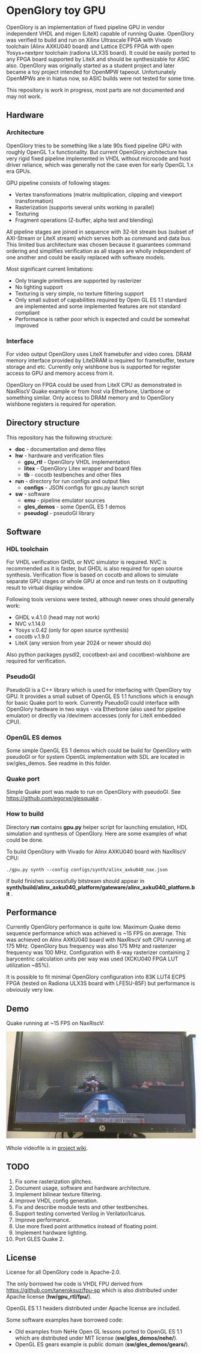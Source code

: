# OpenGlory toy GPU

OpenGlory is an implementation of fixed pipeline GPU in vendor independent VHDL and migen (LiteX) capable of running Quake. OpenGlory was verified to build and run on Xilinx Ultrascale FPGA with Vivado toolchain (Alinx AXKU040 board) and Lattice ECP5 FPGA with open Yosys+nextpnr toolchain (radiona ULX3S board). It could be easily ported to any FPGA board supported by LiteX and should be synthesizable for ASIC also. OpenGlory was originally started as a student project and later became a toy project intended for OpenMPW tapeout. Unfortunately OpenMPWs are in hiatus now, so ASIC builds were not tested for some time.

This repository is work in progress, most parts are not documented and may not work.

## Hardware

### Architecture

OpenGlory tries to be something like a late 90s fixed pipeline GPU with roughly OpenGL 1.x functionality. But current OpenGlory architecture has very rigid fixed pipeline implemented in VHDL without microcode and host driver reliance, which was generally not the case even for early OpenGL 1.x era GPUs. 

GPU pipeline consists of following stages:

- Vertex transformations (matrix multiplication, clipping and viewport transformation)
- Rasterization (supports several units working in parallel)
- Texturing
- Fragment operations (Z-buffer, alpha test and blending)

All pipeline stages are joined in sequence with 32-bit stream bus (subset of AXI-Stream or LiteX stream) which serves both as command and data bus. This limited bus architecture was chosen because it guarantees command ordering and simplifies verification as all stages are wholly independent of one another and could be easily replaced with software models. 

Most significant current limitations:
- Only triangle primitives are supported by rasterizer
- No lighting support
- Texturing is very simple, no texture filtering support
- Only small subset of capabilities required by Open GL ES 1.1 standard are implemented and some implemented features are not standard compliant
- Performance is rather poor which is expected and could be somewhat improved

### Interface

For video output OpenGlory uses LiteX framebufer and video cores. DRAM memory interface provided by LiteDRAM is required for framebuffer, texture storage and etc. Currently only wishbone bus is supported for register access to GPU and memory access from it.

OpenGlory on FPGA could be used from LiteX CPU as demonstrated in NaxRiscV Quake example or from host via Etherbone, Uartbone or something similar. Only access to DRAM memory and to OpenGlory wishbone registers is required for operation.

## Directory structure

This repository has the following structure:
* **doc** - documentation and demo files
* **hw**  - hardware and verification files
    * **gpu_rtl** - OpenGlory VHDL implementation
    * **litex** - OpenGlory Litex wrapper and board files
    * **tb** - cocotb testbenches and other files
* **run** - directory for run configs and output files
    * **configs** - JSON configs for gpu.py launch script
* **sw**  - software
    * **emu** - pipeline emulator sources
    * **gles_demos** - some OpenGL ES 1 demos
    * **pseudogl** - pseudoGl library


## Software

### HDL toolchain 

For VHDL verification GHDL or NVC simulator is required. NVC is recommended as it is faster, but GHDL is also required for open source synthesis. Verification flow is based on cocotb and allows to simulate separate GPU stages or whole GPU at once and run tests on it outputting result to virtual display window.

Following tools versions were tested, although newer ones should generally work:

* GHDL v.4.1.0 (head may not work)
* NVC v.1.14.0
* Yosys v.0.42 (only for open source synthesis)
* cocotb v.1.9.0
* LiteX (any version from year 2024 or newer should do)

Also python packages pysdl2, cocotbext-axi and cocotbext-wishbone are required for verification.

### PseudoGl

PseudoGl is a C++ library which is used for interfacing with OpenGlory toy GPU. It provides a small subset of OpenGL ES 1.1 functions which is enough for basic Quake port to work. Currently PseudoGl could interface with OpenGlory hardware in two ways - via Etherbone (also used for pipeline emulator) or directly via /dev/mem accesses (only for LiteX embedded CPU).

### OpenGL ES demos

Some simple OpenGL ES 1 demos which could be build for OpenGlory with pseudoGl or for system OpenGL implementation with SDL are located in sw/gles_demos. See readme in this folder.

### Quake port

Simple Quake port was made to run on OpenGlory with pseudoGl. See https://github.com/egorxe/glesquake .

### How to build

Directory **run** contains **gpu.py** helper script for launching emulation, HDL simulation and synthesis of OpenGlory. Here are some examples of what could be done.

To build OpenGlory with Vivado for Alinx AXKU040 board with NaxRiscV CPU:
```
./gpu.py synth --config configs/synth/alinx_axku040_nax.json
```
If build finishes successfully bitstream should appear in **synth/build/alinx_axku040_platform/gateware/alinx_axku040_platform.bit** .

## Performance

Currently OpenGlory performance is quite low. Maximum Quake demo sequence performance which was achieved is ~15 FPS on average. This was achieved on Alinx AXKU040 board with NaxRiscV soft CPU running at 175 MHz. OpenGlory bus frequency was also 175 MHz and rasterizer frequency was 100 MHz. Configuration with 8-way rasterizer containing 2 barycentric calculation units per way was used (XCKU040 FPGA LUT utilization ~85%).

It is possible to fit minimal OpenGlory configuration into 83K LUT4 ECP5 FPGA (tested on Radiona ULX3S board with LFE5U-85F) but performance is obviously very low.

## Demo

Quake running at ~15 FPS on NaxRiscV:

![](https://github.com/egorxe/openglory/blob/main/doc/quake.gif)

Whole videofile is in [project wiki](https://github.com/egorxe/openglory/wiki).

## TODO

1. Fix some rasterization glitches.
2. Document usage, software and hardware architecture.
3. Implement bilinear texture filtering.
4. Improve VHDL config generation.
5. Fix and describe module tests and other testbenches.
6. Support testing converted Verilog in Verilator/Icarus.
7. Improve performance.
8. Use more fixed point arithmetics instead of floating point.
9. Implement hardware lighting.
10. Port GLES Quake 2.

## License

License for all OpenGlory code is Apache-2.0. 

The only borrowed hw code is VHDL FPU derived from https://github.com/taneroksuz/fpu-sp which is also distributed under Apache license (**hw/gpu_rtl/fpu/**).

OpenGL ES 1.1 headers distributed under Apache license are included.

Some software examples have borrowed code:
 - Old examples from NeHe Open GL lessons ported to OpenGL ES 1.1 which are distributed under MIT license (**sw/gles_demos/nehe/**).
 - OpenGL ES gears example is public domain (**sw/gles_demos/gears/**).
